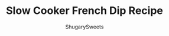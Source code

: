 ---
layout: ../../layouts/MarkdownPostLayout.astro
title: Slow Cooker French Dip Recipe
author: ShugarySweets
pubDate: 2019-01-15
description: "Did you know you can make French Dip Sandwiches using your crock pot? This Slow Cooker French Dip recipe will amaze you with how easy it is!"
image_url: https://www.shugarysweets.com/wp-content/uploads/2011/10/french-dip-8929-scaled.jpg
tags: ["Main Dish","American"]
calories: 891
protein: 87
carbohydrates: 4
fats: 55
fiber: 0
ingredients: ["5 pounds Beef Rump Roast","1 teaspoon kosher salt","2 teaspoons Grill seasoning (I use McCormick)","1 1/2 teaspoon onion powder","2 teaspoons garlic powder","1/2 teaspoon ground black pepper","2 Tablespoons beef bouillon granules","2 Tablespoons minced onion","1 1/2 cup beef stock","12 ounces Beer (darker the better)"]
serves: 8
time: "8 hours 10 minutes"
prepTime: "10 minutes"
instructions: ["Place roast in large crockpot. Season with salt, grill seasoning, onion powder, garlic powder, pepper, beef bouillon and minced onion. Add broth and beer to crockpot, cover and cook on low for 8 hours.","Take out the meat, slice or shred it (it will be falling apart). Strain the au jus so there are no clumps of meat or fat (I just use a mesh strainer). Serve french dip on french bread with cheddar cheese and side of au jus. Enjoy!"]
nutrition: ["891 calories","4 grams carbohydrates","340 milligrams cholesterol","55 grams fat","0 grams fiber","87 grams protein","22 grams saturated fat","1294 grams sodium","1 grams sugar","0 grams trans fat","26 grams unsaturated fat"]
---